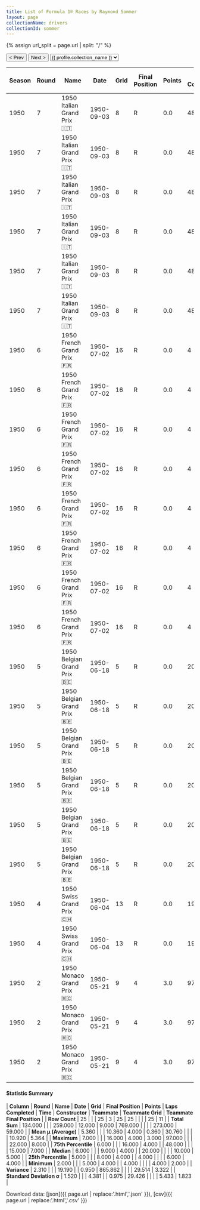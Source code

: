 ```yaml
---
title: List of Formula 1® Races by Raymond Sommer
layout: page
collectionName: drivers
collectionId: sommer
---
```


{% assign url_split = page.url | split: "/" %}
<div id="collection-navigation">
<button onclick="selector.options[selector.selectedIndex-1].value && (window.location = selector.options[selector.selectedIndex-1].value);">&lt; Prev</button>
<button onclick="selector.options[selector.selectedIndex+1].value && (window.location = selector.options[selector.selectedIndex+1].value);">Next &gt;</button>
<select id="selector" onchange="this.options[this.selectedIndex].value && (window.location = this.options[this.selectedIndex].value);">
  {% for collectionId in site.data[page.collectionName].refs %}
    {% if collectionId == page.collectionId %}
      {% assign selected = "selected" %}
    {% else %}
      {% assign selected = "" %}
    {% endif %}
    {% assign profile = site.data[page.collectionName][collectionId].profile %}
    <option value="/f1/{{ page.collectionName }}/{{ collectionId }}/{{ url_split[4] }}" {{ selected }}>{{ profile.collection_name }}</option>
  {% endfor %}
</select>
</div>

| Season | Round | Name | Date | Grid | Final Position | Points | Laps Completed | Time | Constructor | Teammate | Teammate Grid | Teammate Final Position |
|--|--|--|--|--|--|--|--|--|--|--|--|--|
| 1950 | 7 | 1950 Italian Grand Prix 🇮🇹 | 1950-09-03 | 8 | R | 0.0 | 48 |   | Talbot-Lago 🇫🇷 | [Louis Rosier 🇫🇷](/f1/drivers/rosier) | 13 | 4 |
| 1950 | 7 | 1950 Italian Grand Prix 🇮🇹 | 1950-09-03 | 8 | R | 0.0 | 48 |   | Talbot-Lago 🇫🇷 | [Philippe Étancelin 🇫🇷](/f1/drivers/etancelin) | 16 | 5 |
| 1950 | 7 | 1950 Italian Grand Prix 🇮🇹 | 1950-09-03 | 8 | R | 0.0 | 48 |   | Talbot-Lago 🇫🇷 | [Guy Mairesse 🇫🇷](/f1/drivers/guy_mairesse) | 11 | R |
| 1950 | 7 | 1950 Italian Grand Prix 🇮🇹 | 1950-09-03 | 8 | R | 0.0 | 48 |   | Talbot-Lago 🇫🇷 | [Pierre Levegh 🇫🇷](/f1/drivers/levegh) | 20 | R |
| 1950 | 7 | 1950 Italian Grand Prix 🇮🇹 | 1950-09-03 | 8 | R | 0.0 | 48 |   | Talbot-Lago 🇫🇷 | [Johnny Claes 🇧🇪](/f1/drivers/claes) | 22 | R |
| 1950 | 7 | 1950 Italian Grand Prix 🇮🇹 | 1950-09-03 | 8 | R | 0.0 | 48 |   | Talbot-Lago 🇫🇷 | [Henri Louveau 🇫🇷](/f1/drivers/louveau) | 16 | R |
| 1950 | 6 | 1950 French Grand Prix 🇫🇷 | 1950-07-02 | 16 | R | 0.0 | 4 |   | Talbot-Lago 🇫🇷 | [Philippe Étancelin 🇫🇷](/f1/drivers/etancelin) | 4 | 5 |
| 1950 | 6 | 1950 French Grand Prix 🇫🇷 | 1950-07-02 | 16 | R | 0.0 | 4 |   | Talbot-Lago 🇫🇷 | [Charles Pozzi 🇫🇷](/f1/drivers/pozzi) | 15 | 6 |
| 1950 | 6 | 1950 French Grand Prix 🇫🇷 | 1950-07-02 | 16 | R | 0.0 | 4 |   | Talbot-Lago 🇫🇷 | [Yves Cabantous 🇫🇷](/f1/drivers/cabantous) | 5 | 8 |
| 1950 | 6 | 1950 French Grand Prix 🇫🇷 | 1950-07-02 | 16 | R | 0.0 | 4 |   | Talbot-Lago 🇫🇷 | [Pierre Levegh 🇫🇷](/f1/drivers/levegh) | 9 | R |
| 1950 | 6 | 1950 French Grand Prix 🇫🇷 | 1950-07-02 | 16 | R | 0.0 | 4 |   | Talbot-Lago 🇫🇷 | [Johnny Claes 🇧🇪](/f1/drivers/claes) | 14 | R |
| 1950 | 6 | 1950 French Grand Prix 🇫🇷 | 1950-07-02 | 16 | R | 0.0 | 4 |   | Talbot-Lago 🇫🇷 | [Louis Rosier 🇫🇷](/f1/drivers/rosier) | 6 | R |
| 1950 | 6 | 1950 French Grand Prix 🇫🇷 | 1950-07-02 | 16 | R | 0.0 | 4 |   | Talbot-Lago 🇫🇷 | [Eugène Chaboud 🇫🇷](/f1/drivers/chaboud) | 4 | 5 |
| 1950 | 6 | 1950 French Grand Prix 🇫🇷 | 1950-07-02 | 16 | R | 0.0 | 4 |   | Talbot-Lago 🇫🇷 | [Louis Rosier 🇫🇷](/f1/drivers/rosier) | 15 | 6 |
| 1950 | 5 | 1950 Belgian Grand Prix 🇧🇪 | 1950-06-18 | 5 | R | 0.0 | 20 |   | Talbot-Lago 🇫🇷 | [Louis Rosier 🇫🇷](/f1/drivers/rosier) | 8 | 3 |
| 1950 | 5 | 1950 Belgian Grand Prix 🇧🇪 | 1950-06-18 | 5 | R | 0.0 | 20 |   | Talbot-Lago 🇫🇷 | [Pierre Levegh 🇫🇷](/f1/drivers/levegh) | 10 | 7 |
| 1950 | 5 | 1950 Belgian Grand Prix 🇧🇪 | 1950-06-18 | 5 | R | 0.0 | 20 |   | Talbot-Lago 🇫🇷 | [Johnny Claes 🇧🇪](/f1/drivers/claes) | 14 | 8 |
| 1950 | 5 | 1950 Belgian Grand Prix 🇧🇪 | 1950-06-18 | 5 | R | 0.0 | 20 |   | Talbot-Lago 🇫🇷 | [Eugène Chaboud 🇫🇷](/f1/drivers/chaboud) | 13 | R |
| 1950 | 5 | 1950 Belgian Grand Prix 🇧🇪 | 1950-06-18 | 5 | R | 0.0 | 20 |   | Talbot-Lago 🇫🇷 | [Philippe Étancelin 🇫🇷](/f1/drivers/etancelin) | 6 | R |
| 1950 | 5 | 1950 Belgian Grand Prix 🇧🇪 | 1950-06-18 | 5 | R | 0.0 | 20 |   | Talbot-Lago 🇫🇷 | [Yves Cabantous 🇫🇷](/f1/drivers/cabantous) | 9 | R |
| 1950 | 4 | 1950 Swiss Grand Prix 🇨🇭 | 1950-06-04 | 13 | R | 0.0 | 19 |   | Ferrari 🇮🇹 | [Luigi Villoresi 🇮🇹](/f1/drivers/villoresi) | 4 | R |
| 1950 | 4 | 1950 Swiss Grand Prix 🇨🇭 | 1950-06-04 | 13 | R | 0.0 | 19 |   | Ferrari 🇮🇹 | [Alberto Ascari 🇮🇹](/f1/drivers/ascari) | 5 | R |
| 1950 | 2 | 1950 Monaco Grand Prix 🇲🇨 | 1950-05-21 | 9 | 4 | 3.0 | 97 |   | Ferrari 🇮🇹 | [Alberto Ascari 🇮🇹](/f1/drivers/ascari) | 7 | 2 |
| 1950 | 2 | 1950 Monaco Grand Prix 🇲🇨 | 1950-05-21 | 9 | 4 | 3.0 | 97 |   | Ferrari 🇮🇹 | [Luigi Villoresi 🇮🇹](/f1/drivers/villoresi) | 6 | R |
| 1950 | 2 | 1950 Monaco Grand Prix 🇲🇨 | 1950-05-21 | 9 | 4 | 3.0 | 97 |   | Ferrari 🇮🇹 | [Peter Whitehead 🇬🇧](/f1/drivers/whitehead) | 21 | W |

#### Statistic Summary

| **Column** | **Round** | **Name** | **Date** | **Grid** | **Final Position** | **Points** | **Laps Completed** | **Time** | **Constructor** | **Teammate** | **Teammate Grid** | **Teammate Final Position** |
| **Row Count** | 25 |  |  | 25 | 3 | 25 | 25 |  |  |  | 25 | 11 |
| **Total Sum** | 134.000 |  |  | 259.000 | 12.000 | 9.000 | 769.000 |  |  |  | 273.000 | 59.000 |
| **Mean μ (Average)** | 5.360 |  |  | 10.360 | 4.000 | 0.360 | 30.760 |  |  |  | 10.920 | 5.364 |
| **Maximum** | 7.000 |  |  | 16.000 | 4.000 | 3.000 | 97.000 |  |  |  | 22.000 | 8.000 |
| **75th Percentile** | 6.000 |  |  | 16.000 | 4.000 |  | 48.000 |  |  |  | 15.000 | 7.000 |
| **Median** | 6.000 |  |  | 9.000 | 4.000 |  | 20.000 |  |  |  | 10.000 | 5.000 |
| **25th Percentile** | 5.000 |  |  | 8.000 | 4.000 |  | 4.000 |  |  |  | 6.000 | 4.000 |
| **Minimum** | 2.000 |  |  | 5.000 | 4.000 |  | 4.000 |  |  |  | 4.000 | 2.000 |
| **Variance** | 2.310 |  |  | 19.190 |  | 0.950 | 865.862 |  |  |  | 29.514 | 3.322 |
| **Standard Deviation σ** | 1.520 |  |  | 4.381 |  | 0.975 | 29.426 |  |  |  | 5.433 | 1.823 |

Download data: [json]({{ page.url | replace:'.html','.json' }}), [csv]({{ page.url | replace:'.html','.csv' }})
